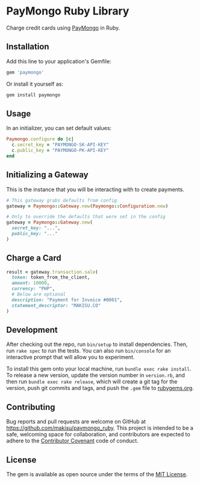 # PayMongo Ruby Library

Charge credit cards using [PayMongo](https://developers.paymongo.com/) in Ruby.

## Installation

Add this line to your application's Gemfile:

```ruby
gem 'paymongo'
```

Or install it yourself as:

```ruby
gem install paymongo
```

## Usage

In an initializer, you can set default values:

```ruby
Paymongo.configure do |c|
  c.secret_key = "PAYMONGO-SK-API-KEY"
  c.public_key = "PAYMONGO-PK-API-KEY"
end
```

## Initializing a Gateway

This is the instance that you will be interacting with to create payments.

```ruby
# This gateway grabs defaults from config
gateway = Paymongo::Gateway.new(Paymongo::Configuration.new)

# Only to override the defaults that were set in the config
gateway = Paymongo::Gateway.new(
  secret_key: "...",
  public_key: "..."
)
```

## Charge a Card

```ruby
result = gateway.transaction.sale(
  token: token_from_the_client,
  amount: 10000,
  currency: "PHP",
  # Below are optional
  description: "Payment for Invoice #0001",
  statement_descriptor: "MAKISU.CO"
)
```

## Development

After checking out the repo, run `bin/setup` to install dependencies. Then, run `rake spec` to run the tests. You can also run `bin/console` for an interactive prompt that will allow you to experiment.

To install this gem onto your local machine, run `bundle exec rake install`. To release a new version, update the version number in `version.rb`, and then run `bundle exec rake release`, which will create a git tag for the version, push git commits and tags, and push the `.gem` file to [rubygems.org](https://rubygems.org).

## Contributing

Bug reports and pull requests are welcome on GitHub at https://github.com/makisu/paymongo_ruby. This project is intended to be a safe, welcoming space for collaboration, and contributors are expected to adhere to the [Contributor Covenant](http://contributor-covenant.org) code of conduct.

## License

The gem is available as open source under the terms of the [MIT License](https://opensource.org/licenses/MIT).
